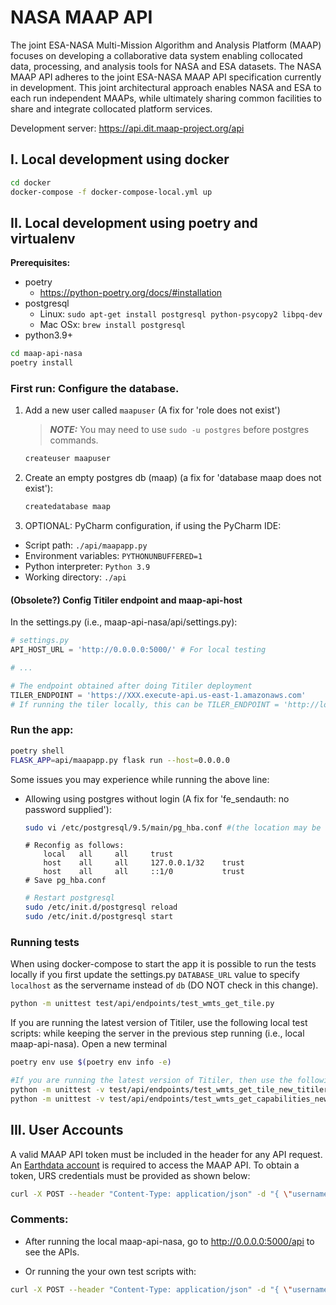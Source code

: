 # NASA MAAP API
The joint ESA-NASA Multi-Mission Algorithm and Analysis Platform (MAAP) focuses on developing a collaborative data system enabling collocated data, processing, and analysis tools for NASA and ESA datasets. The NASA MAAP API adheres to the joint ESA-NASA MAAP API specification currently in development. This joint architectural approach enables NASA and ESA to each run independent MAAPs, while ultimately sharing common facilities to share and integrate collocated platform services.

Development server: https://api.dit.maap-project.org/api

## I. Local development using docker

```bash
cd docker
docker-compose -f docker-compose-local.yml up
```

## II. Local development using poetry and virtualenv

**Prerequisites:**
* poetry
  * https://python-poetry.org/docs/#installation 
* postgresql
  * Linux: `sudo apt-get install postgresql python-psycopy2 libpq-dev`
  * Mac OSx: `brew install postgresql`
* python3.9+

```bash
cd maap-api-nasa
poetry install
```

### First run: Configure the database.

1. Add a new user called `maapuser` (A fix for 'role <username> does not exist')
   > **_NOTE:_**  You may need to use `sudo -u postgres` before postgres commands.
   ```bash
   createuser maapuser
   ```

2. Create an empty postgres db (maap) (a fix for 'database maap does not exist'):
    ```bash
    createdatabase maap
    ```

3. OPTIONAL: PyCharm configuration, if using the PyCharm IDE:

- Script path: `./api/maapapp.py`
- Environment variables: `PYTHONUNBUFFERED=1`
- Python interpreter: `Python 3.9`
- Working directory: `./api`

#### (Obsolete?) Config Titiler endpoint and maap-api-host

In the settings.py (i.e., maap-api-nasa/api/settings.py):

```python
# settings.py
API_HOST_URL = 'http://0.0.0.0:5000/' # For local testing

# ...

# The endpoint obtained after doing Titiler deployment
TILER_ENDPOINT = 'https://XXX.execute-api.us-east-1.amazonaws.com'
# If running the tiler locally, this can be TILER_ENDPOINT = 'http://localhost:8000'
```

### Run the app:

```bash
poetry shell
FLASK_APP=api/maapapp.py flask run --host=0.0.0.0
```

Some issues you may experience while running the above line:

* Allowing using postgres without login (A fix for 'fe_sendauth: no password supplied'):

  ```bash
  sudo vi /etc/postgresql/9.5/main/pg_hba.conf #(the location may be different depend on OS and postgres version)
  ```
  
  ```
  # Reconfig as follows:
      local   all     all     trust
      host    all     all     127.0.0.1/32    trust
      host    all     all     ::1/0           trust
  # Save pg_hba.conf
  ```

  ```bash
  # Restart postgresql
  sudo /etc/init.d/postgresql reload
  sudo /etc/init.d/postgresql start
  ```

### Running tests

When using docker-compose to start the app it is possible to run the tests locally if you first
update the settings.py `DATABASE_URL` value to specify `localhost` as the servername instead of `db`
(DO NOT check in this change).

```bash
python -m unittest test/api/endpoints/test_wmts_get_tile.py
```

If you are running the latest version of Titiler, use the following local test scripts:
while keeping the server in the previous step running (i.e., local maap-api-nasa). Open a new terminal

```bash
poetry env use $(poetry env info -e)

#If you are running the latest version of Titiler, then use the following test scripts:
python -m unittest -v test/api/endpoints/test_wmts_get_tile_new_titiler.py
python -m unittest -v test/api/endpoints/test_wmts_get_capabilities_new_titiler.py
```

## III. User Accounts

A valid MAAP API token must be included in the header for any API request. An [Earthdata account](https://uat.urs.earthdata.nasa.gov) is required to access the MAAP API. To obtain a token, URS credentials must be provided as shown below:

```bash
curl -X POST --header "Content-Type: application/json" -d "{ \"username\": \"urs_username\", \"password\": \"urs_password\" }" https://api.dit.maap-project.org/token
```

### Comments:

- After running the local maap-api-nasa, go to http://0.0.0.0:5000/api to see the APIs.

- Or running the your own test scripts with:

```bash
curl -X POST --header "Content-Type: application/json" -d "{ \"username\": \"urs_username\", \"password\": \"urs_password\" }" http://0.0.0.0:5000/token
```

